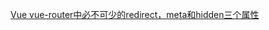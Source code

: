 [Vue vue-router中必不可少的redirect，meta和hidden三个属性](https://blog.csdn.net/weixin_43900414/article/details/110188544?utm_term=vue%E8%B7%AF%E7%94%B1%E9%85%8D%E7%BD%AEhidden&utm_medium=distribute.pc_aggpage_search_result.none-task-blog-2~all~sobaiduweb~default-1-110188544&spm=3001.4430)